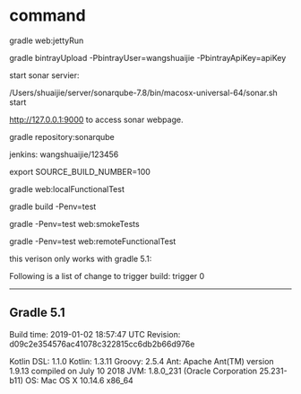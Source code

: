 
# command
gradle web:jettyRun

gradle bintrayUpload -PbintrayUser=wangshuaijie -PbintrayApiKey=apiKey


start sonar servier:

/Users/shuaijie/server/sonarqube-7.8/bin/macosx-universal-64/sonar.sh start

http://127.0.0.1:9000 to access sonar webpage.

gradle repository:sonarqube

jenkins:
wangshuaijie/123456

export SOURCE_BUILD_NUMBER=100

gradle web:localFunctionalTest


gradle build -Penv=test

gradle -Penv=test web:smokeTests

gradle -Penv=test web:remoteFunctionalTest

this verison only works with gradle 5.1:


Following is a list of change to trigger build:
trigger 0

------------------------------------------------------------
Gradle 5.1
------------------------------------------------------------

Build time:   2019-01-02 18:57:47 UTC
Revision:     d09c2e354576ac41078c322815cc6db2b66d976e

Kotlin DSL:   1.1.0
Kotlin:       1.3.11
Groovy:       2.5.4
Ant:          Apache Ant(TM) version 1.9.13 compiled on July 10 2018
JVM:          1.8.0_231 (Oracle Corporation 25.231-b11)
OS:           Mac OS X 10.14.6 x86_64
